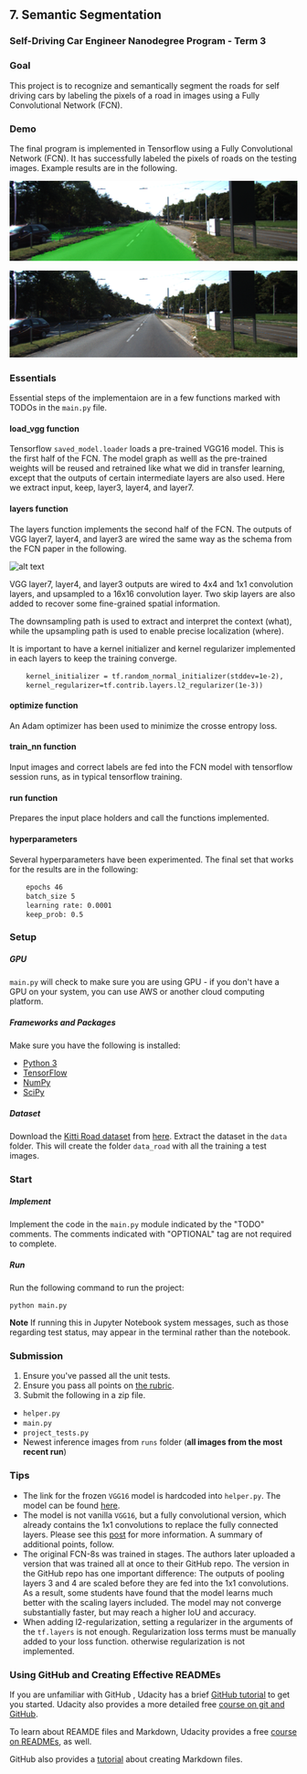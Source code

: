 ## 7. Semantic Segmentation

### Self-Driving Car Engineer Nanodegree Program - Term 3

### Goal
This project is to recognize and semantically segment the roads for self driving cars by labeling the pixels of a road in images using a Fully Convolutional Network (FCN).

### Demo

The final program is implemented in Tensorflow using a Fully Convolutional Network (FCN). It has successfully labeled the pixels of roads on the testing images. Example results are in the following. 

[//]: # (Image References)

[image1]: ./images/umm_000046.png "example result"
[image2]: ./images/animation.gif "animated result"
[image3]: ./images/fnc_schema.png "FCN model"

![alt text][image1] <br/>

![alt text][image2] <br/>

### Essentials

Essential steps of the implementaion are in a few functions marked with TODOs in the `main.py` file. 

#### load_vgg function

Tensorflow `saved_model.loader` loads a pre-trained VGG16 model. This is the first half of the FCN. The model graph as welll as the pre-trained weights will be reused and retrained like what we did in transfer learning, except that the outputs of certain intermediate layers are also used. Here we extract input, keep, layer3, layer4, and layer7.  

#### layers function

The layers function implements the second half of the FCN. The outputs of VGG layer7, layer4, and layer3 are wired the same way as the schema from the FCN paper in the following.

![alt text][image3] <br/>

VGG layer7, layer4, and layer3 outputs are wired to 4x4 and 1x1 convolution layers, and upsampled to a 16x16 convolution layer. Two skip layers are also added to recover some fine-grained spatial information.

The downsampling path is used to extract and interpret the context (what), while the upsampling path is used to enable precise localization (where). 

It is important to have a kernel initializer and kernel regularizer implemented in each layers to keep the training converge. 

````
    kernel_initializer = tf.random_normal_initializer(stddev=1e-2),
    kernel_regularizer=tf.contrib.layers.l2_regularizer(1e-3))
````

#### optimize function

An Adam optimizer has been used to minimize the crosse entropy loss. 

#### train_nn function

Input images and correct labels are fed into the FCN model with tensorflow session runs, as in typical tensorflow training. 

#### run function

Prepares the input place holders and call the functions implemented. 

#### hyperparameters

Several hyperparameters have been experimented. The final set that works for the results are in the following:

````
    epochs 46
    batch_size 5
    learning rate: 0.0001
    keep_prob: 0.5
````

### Setup
##### GPU
`main.py` will check to make sure you are using GPU - if you don't have a GPU on your system, you can use AWS or another cloud computing platform.
##### Frameworks and Packages
Make sure you have the following is installed:
 - [Python 3](https://www.python.org/)
 - [TensorFlow](https://www.tensorflow.org/)
 - [NumPy](http://www.numpy.org/)
 - [SciPy](https://www.scipy.org/)
##### Dataset
Download the [Kitti Road dataset](http://www.cvlibs.net/datasets/kitti/eval_road.php) from [here](http://www.cvlibs.net/download.php?file=data_road.zip).  Extract the dataset in the `data` folder.  This will create the folder `data_road` with all the training a test images.

### Start
##### Implement
Implement the code in the `main.py` module indicated by the "TODO" comments.
The comments indicated with "OPTIONAL" tag are not required to complete.
##### Run
Run the following command to run the project:
```
python main.py
```
**Note** If running this in Jupyter Notebook system messages, such as those regarding test status, may appear in the terminal rather than the notebook.

### Submission
1. Ensure you've passed all the unit tests.
2. Ensure you pass all points on [the rubric](https://review.udacity.com/#!/rubrics/989/view).
3. Submit the following in a zip file.
 - `helper.py`
 - `main.py`
 - `project_tests.py`
 - Newest inference images from `runs` folder  (**all images from the most recent run**)
 
 ### Tips
- The link for the frozen `VGG16` model is hardcoded into `helper.py`.  The model can be found [here](https://s3-us-west-1.amazonaws.com/udacity-selfdrivingcar/vgg.zip).
- The model is not vanilla `VGG16`, but a fully convolutional version, which already contains the 1x1 convolutions to replace the fully connected layers. Please see this [post](https://s3-us-west-1.amazonaws.com/udacity-selfdrivingcar/forum_archive/Semantic_Segmentation_advice.pdf) for more information.  A summary of additional points, follow. 
- The original FCN-8s was trained in stages. The authors later uploaded a version that was trained all at once to their GitHub repo.  The version in the GitHub repo has one important difference: The outputs of pooling layers 3 and 4 are scaled before they are fed into the 1x1 convolutions.  As a result, some students have found that the model learns much better with the scaling layers included. The model may not converge substantially faster, but may reach a higher IoU and accuracy. 
- When adding l2-regularization, setting a regularizer in the arguments of the `tf.layers` is not enough. Regularization loss terms must be manually added to your loss function. otherwise regularization is not implemented.
 
### Using GitHub and Creating Effective READMEs
If you are unfamiliar with GitHub , Udacity has a brief [GitHub tutorial](http://blog.udacity.com/2015/06/a-beginners-git-github-tutorial.html) to get you started. Udacity also provides a more detailed free [course on git and GitHub](https://www.udacity.com/course/how-to-use-git-and-github--ud775).

To learn about REAMDE files and Markdown, Udacity provides a free [course on READMEs](https://www.udacity.com/courses/ud777), as well. 

GitHub also provides a [tutorial](https://guides.github.com/features/mastering-markdown/) about creating Markdown files.
